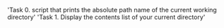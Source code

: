 'Task 0. script that prints the absolute path name of the current working directory'
'Task 1. Display the contents list of your current directory'
